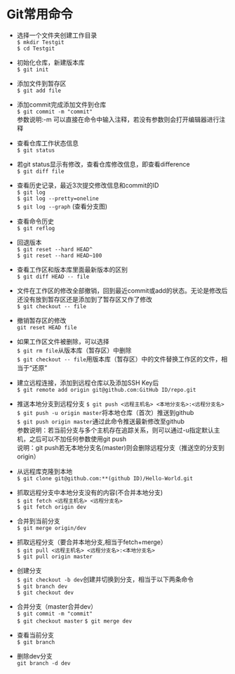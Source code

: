 Git常用命令
=============

* 选择一个文件夹创建工作目录  
`$ mkdir Testgit`  
`$ cd Testgit`  

* 初始化仓库，新建版本库  
`$ git init`  

* 添加文件到暂存区  
`$ git add file`  

* 添加commit完成添加文件到仓库  
`$ git commit -m "commit"`  
 参数说明:-m 可以直接在命令中输入注释，若没有参数则会打开编辑器进行注释<br/>

* 查看仓库工作状态信息  
`$ git status`  

* 若git status显示有修改，查看仓库修改信息，即查看difference  
`$ git diff file`  

* 查看历史记录，最近3次提交修改信息和commit的ID  
`$ git log`  
`$ git log --pretty=oneline`  
`$ git log --graph` (查看分支图)

* 查看命令历史  
`$ git reflog`  

* 回退版本  
`$ git reset --hard HEAD^`  
`$ git reset --hard HEAD~100`  

* 查看工作区和版本库里面最新版本的区别  
`$ git diff HEAD -- file`  

* 文件在工作区的修改全部撤销，回到最近commit或add的状态。无论是修改后还没有放到暂存区还是添加到了暂存区又作了修改  
`$ git checkout -- file`  

* 撤销暂存区的修改  
`git reset HEAD file`  

* 如果工作区文件被删除，可以选择  
`$ git rm file`从版本库（暂存区）中删除  
`$ git checkout -- file`用版本库（暂存区）中的文件替换工作区的文件，相当于“还原”  

* 建立远程连接，添加到远程仓库以及添加SSH Key后  
`$ git remote add origin git@github.com:GitHub ID/repo.git`  

* 推送本地分支到远程分支
`$ git push <远程主机名> <本地分支名>:<远程分支名>`
`$ git push -u origin master`将本地仓库（首次）推送到github    
`$ git push origin master`通过此命令推送最新修改至github    
参数说明：若当前分支与多个主机存在追踪关系，则可以通过-u指定默认主机，之后可以不加任何参数使用git push<br/>
说明：git push若无本地分支名(master)则会删除远程分支（推送空的分支到origin）

* 从远程库克隆到本地    
`$ git clone git@github.com:**(github ID)/Hello-World.git`  

* 抓取远程分支中本地分支没有的内容(不合并本地分支)   
`$ git fetch <远程主机名> <远程分支名>`   
`$ git fetch origin dev`  

* 合并到当前分支  
`$ git merge origin/dev`

* 抓取远程分支（要合并本地分支,相当于fetch+merge）  
`$ git pull <远程主机名> <远程分支名>:<本地分支名>`  
`$ git pull origin master`

* 创建分支  
`$ git checkout -b dev`创建并切换到分支，相当于以下两条命令  
`$ git branch dev`  
`$ git checkout dev`  

* 合并分支（master合并dev）  
`$ git commit -m "commit"`  
`$ git checkout master`
`$ git merge dev`  

* 查看当前分支  
`$ git branch`  

* 删除dev分支  
`git branch -d dev`  
